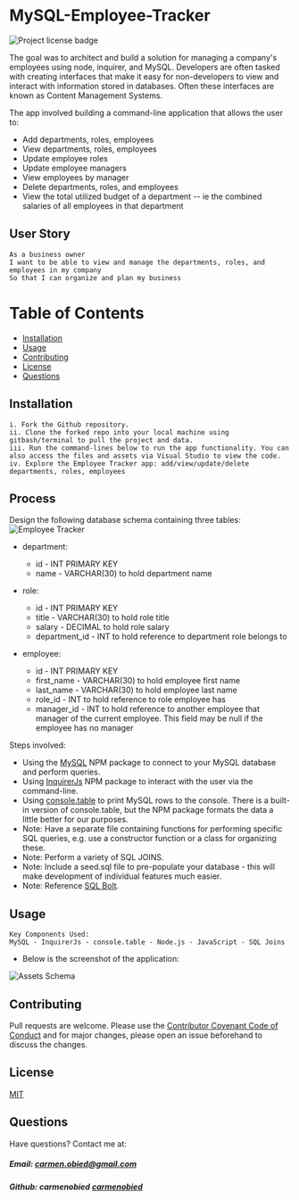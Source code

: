 # MySQL-Employee-Tracker

![Project license badge](https://img.shields.io/badge/license-MIT-brightgreen)

The goal was to architect and build a solution for managing a company's employees using node, inquirer, and MySQL. Developers are often tasked with creating interfaces that make it easy for non-developers to view and interact with information stored in databases. Often these interfaces are known as Content Management Systems. 

The app involved building a command-line application that allows the user to:
* Add departments, roles, employees
* View departments, roles, employees
* Update employee roles
* Update employee managers
* View employees by manager
* Delete departments, roles, and employees
* View the total utilized budget of a department -- ie the combined salaries of all employees in that department

## User Story
```
As a business owner
I want to be able to view and manage the departments, roles, and employees in my company
So that I can organize and plan my business
```

# Table of Contents
  * [Installation](#Installation)
  * [Usage](#Usage)
  * [Contributing](#Contributing)
  * [License](#License)
  * [Questions](#Questions)

## Installation
```
i. Fork the Github repository.
ii. Clone the forked repo into your local machine using gitbash/terminal to pull the project and data.
iii. Run the command-lines below to run the app functionality. You can also access the files and assets via Visual Studio to view the code. 
iv. Explore the Employee Tracker app: add/view/update/delete departments, roles, employees
```
## Process
Design the following database schema containing three tables:
![Employee Tracker](01-Class-Content_12-MySQL_02-Homework_Assets_employee-tracker.png)

* department:
    * id - INT PRIMARY KEY
    * name - VARCHAR(30) to hold department name

* role:
    * id - INT PRIMARY KEY
    * title -  VARCHAR(30) to hold role title
    * salary -  DECIMAL to hold role salary
    * department_id -  INT to hold reference to department role belongs to

* employee:
    * id - INT PRIMARY KEY
    * first_name - VARCHAR(30) to hold employee first name
    * last_name - VARCHAR(30) to hold employee last name
    * role_id - INT to hold reference to role employee has
    * manager_id - INT to hold reference to another employee that manager of the current employee. This field may be null if the employee has no manager

Steps involved:
* Using the [MySQL](https://www.npmjs.com/package/mysql) NPM package to connect to your MySQL database and perform queries.
* Using [InquirerJs](https://www.npmjs.com/package/inquirer/v/0.2.3) NPM package to interact with the user via the command-line.
* Using [console.table](https://www.npmjs.com/package/console.table) to print MySQL rows to the console. There is a built-in version of console.table, but the NPM package formats the data a little better for our purposes.
* Note: Have a separate file containing functions for performing specific SQL queries, e.g. use a constructor function or a class for organizing these.
* Note: Perform a variety of SQL JOINS.
* Note: Include a seed.sql file to pre-populate your database - this will make development of individual features much easier.
* Note: Reference [SQL Bolt](https://sqlbolt.com/).

## Usage
```
Key Components Used:
MySQL - InquirerJs - console.table - Node.js - JavaScript - SQL Joins
```
* Below is the screenshot of the application:

![Assets Schema](01-Class-Content_12-MySQL_02-Homework_Assets_schema.png)

## Contributing
Pull requests are welcome. Please use the [Contributor Covenant Code of Conduct](https://www.contributor-covenant.org/version/2/0/code_of_conduct/code_of_conduct.md) and for major changes, please open an issue beforehand to discuss the changes.

## License 
[MIT](https://choosealicense.com/licenses/mit/)

## Questions  
Have questions? Contact me at:
##### Email: carmen.obied@gmail.com
##### Github:  **carmenobied** [carmenobied](https://github.com/carmenobied)